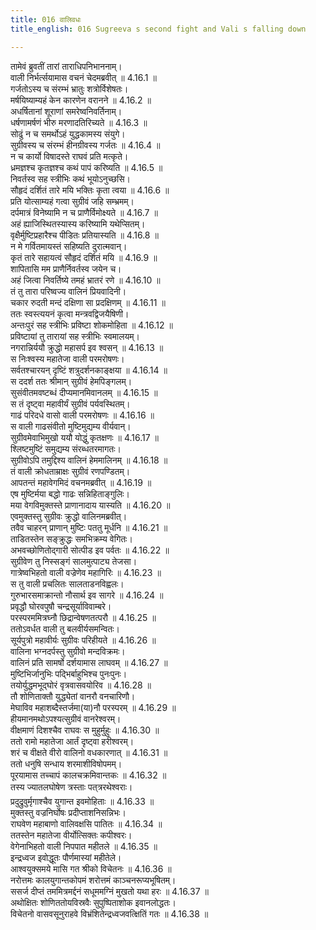 ```yaml
---
title: 016 वालिवधः
title_english: 016 Sugreeva s second fight and Vali s falling down

---
```

<div class="audioEmbed"  caption="श्रीराम-हरिसीताराममूर्ति-घनपाठिभ्यां वचनम्" src="https://archive.org/download/Ramayana-recitation-Sriram-harisItArAmamUrti-Ghanapaati-v2/Kanda_4/Kanda_4_KSK-016-Vali_Vadhaha.mp3"></div>

  
तामेवं ब्रुवतीं तारां ताराधिपनिभाननाम्।  
वाली निर्भर्त्सयामास वचनं चेदमब्रवीत् ॥ 4.16.1 ॥   
गर्जतोऽस्य च संरम्भं भ्रातुः शत्रोर्विशेषतः।  
मर्षयिष्याम्यहं केन कारणेन वरानने ॥ 4.16.2 ॥   
अधर्षितानां शूराणां समरेष्वनिवर्तिनाम्।  
धर्षणामर्षणं भीरु मरणादतिरिच्यते ॥ 4.16.3 ॥   
सोढुं न च समर्थोऽहं युद्धकामस्य संयुगे।  
सुग्रीवस्य च संरम्भं हीनग्रीवस्य गर्जतः ॥ 4.16.4 ॥   
न च कार्यो विषादस्ते राघवं प्रति मत्कृते।  
ध्रमज्ञश्च कृतज्ञश्च कथं पापं करिष्यति ॥ 4.16.5 ॥   
निवर्तस्व सह स्त्रीभिः कथं भूयोऽनुच्छसि।  
सौहृदं दर्शितं तारे मयि भक्तिः कृता त्वया ॥ 4.16.6 ॥   
प्रति योत्साम्यहं गत्वा सुग्रीवं जहि सम्भ्रमम्।  
दर्पमात्रं विनेष्यामि न च प्राणैर्विमोक्ष्यते ॥ 4.16.7 ॥   
अहं ह्याजिस्थितस्यास्य करिष्यामि यथेप्सितम्।  
वृक्षैर्मुष्टिप्रहारैश्च पीडितः प्रतियास्यति ॥ 4.16.8 ॥   
न मे गर्वितमायस्तं सहिष्यति दुरात्मवान्।  
कृतं तारे सहायत्वं सौहृदं दर्शितं मयि ॥ 4.16.9 ॥   
शापितासि मम प्राणैर्निवर्तस्व जयेन च।  
अहं जित्वा निवर्तिष्ये तमहं भ्रातरं रणे ॥ 4.16.10 ॥   
तं तु तारा परिष्वज्य वालिनं प्रियवादिनी।  
चकार रुदती मन्दं दक्षिणा सा प्रदक्षिणम् ॥ 4.16.11 ॥   
ततः स्वस्त्ययनं कृत्वा मन्त्रवद्विजयैषिणी।  
अन्तःपुरं सह स्त्रीभिः प्रविष्टा शोकमोहिता ॥ 4.16.12 ॥   
प्रविष्टायां तु तारायां सह स्त्रीभिः स्वमालयम्।  
नगरान्निर्ययौ क्रुद्धो महासर्प इव श्वसन् ॥ 4.16.13 ॥   
स निःश्वस्य महातेजा वाली परमरोषणः।  
सर्वतश्चारयन् दृष्टिं शत्रुदर्शनकाङ्क्षया ॥ 4.16.14 ॥   
स ददर्श ततः श्रीमान् सुग्रीवं हेमपिङ्गलम्।  
सुसंवीतमवष्टब्धं दीप्यमानमिवानलम् ॥ 4.16.15 ॥   
स तं दृष्ट्वा महावीर्यं सुग्रीवं पर्यवस्थितम्।  
गाढं परिदधे वासो वाली परमरोषणः ॥ 4.16.16 ॥   
स वाली गाढसंवीतो मुष्टिमुद्यम्य वीर्यवान्।  
सुग्रीवमेवाभिमुखो ययौ योद्धुं कृतक्षणः ॥ 4.16.17 ॥   
श्लिष्टमुष्टिं समुद्यम्य संरब्धतरमागतः।  
सुग्रीवोऽपि तमुद्दिश्य वालिनं हेममालिनम् ॥ 4.16.18 ॥   
तं वाली क्रोधताम्राक्षः सुग्रीवं रणपण्डितम्।  
आपतन्तं महावेगमिदं वचनमब्रवीत् ॥ 4.16.19 ॥   
एष मुष्टिर्मया बद्धो गाढः सन्निहिताङ्गुलिः।  
मया वेगविमुक्तस्ते प्राणानादाय यास्यति ॥ 4.16.20 ॥   
एवमुक्तस्तु सुग्रीवः क्रुद्धो वालिनमब्रवीत्।  
तवैव चाहरन् प्राणान् मुष्टिः पततु मूर्धनि ॥ 4.16.21 ॥   
ताडितस्तेन सङ्क्रुद्धः समभिक्रम्य वेगितः।  
अभवच्छोणितोद्गारी सोत्पीड इव पर्वतः ॥ 4.16.22 ॥   
सुग्रीवेण तु निस्सङ्गं सालमुत्पाट्य तेजसा।  
गात्रेष्वभिहतो वाली वज्रेणेव महागिरिः ॥ 4.16.23 ॥   
स तु वाली प्रचलितः सालताडनविह्वलः।  
गुरुभारसमाक्रान्तो नौसार्थ इव सागरे ॥ 4.16.24 ॥   
प्रवृद्धौ घोरवपुषौ चन्द्रसूर्याविवाम्बरे।  
परस्परममित्रघ्नौ छिद्रान्वेषणतत्परौ ॥ 4.16.25 ॥   
ततोऽवर्धत वाली तु बलवीर्यसमन्वितः।  
सूर्यपुत्रो महावीर्यः सुग्रीवः परिहीयते ॥ 4.16.26 ॥   
वालिना भग्नदर्पस्तु सुग्रीवो मन्दविक्रमः।  
वालिनं प्रति सामर्षो दर्शयामास लाघवम् ॥ 4.16.27 ॥   
मुष्टिभिर्जानुभिः पद्भिर्बाहुभिश्च पुनःपुनः।  
तयोर्युद्धमभूद्घोरं वृत्रवासवयोरिव ॥ 4.16.28 ॥   
तौ शोणिताक्तौ युद्ध्येतां वानरौ वनचारिणौ।  
मेघाविव महाशब्दैस्तर्जमा(या)नौ परस्परम् ॥ 4.16.29 ॥   
हीयमानमथोऽपश्यत्सुग्रीवं वानरेश्वरम्।  
वीक्षमाणं दिशश्चैव राघवः स मुहुर्मुहुः ॥ 4.16.30 ॥   
ततो रामो महातेजा आर्तं दृष्ट्वा हरीश्वरम्।  
शरं च वीक्षते वीरो वालिनो वधकारणात् ॥ 4.16.31 ॥   
ततो धनुषि सन्धाय शरमाशीविषोपमम्।  
पूरयामास तच्चापं कालचक्रमिवान्तकः ॥ 4.16.32 ॥   
तस्य ज्यातलघोषेण त्रस्ताः पत्त्ररथेश्वराः।  
प्रदुद्रुवुर्मृगाश्चैव युगान्त इवमोहिताः ॥ 4.16.33 ॥   
मुक्तस्तु वज्रनिर्घोषः प्रदीप्ताशनिसन्निभः।  
राघवेण महाबाणो वालिवक्षसि पातितः ॥ 4.16.34 ॥   
ततस्तेन महातेजा वीर्योत्सिक्तः कपीश्वरः।  
वेगेनाभिहतो वाली निपपात महीतले ॥ 4.16.35 ॥   
इन्द्रध्वज इवोद्धूतः पौर्णमास्यां महीतेले।  
आश्वयुक्समये मासि गत श्रीको विचेतनः ॥ 4.16.36 ॥   
नरोत्तमः कालयुगान्तकोपमं शरोत्तमं काञ्चनरूप्यभूषितम्।  
ससर्ज दीप्तं तममित्रमर्द्दनं सधूममग्निं मुखतो यथा हरः ॥ 4.16.37 ॥   
अथोक्षितः शोणिततोयविस्रवैः सुपुष्पिताशोक इवानलोद्धतः।  
विचेतनो वासवसूनुराहवे विभ्रंशितेन्द्रध्वजवत्क्षितिं गतः ॥ 4.16.38 ॥   